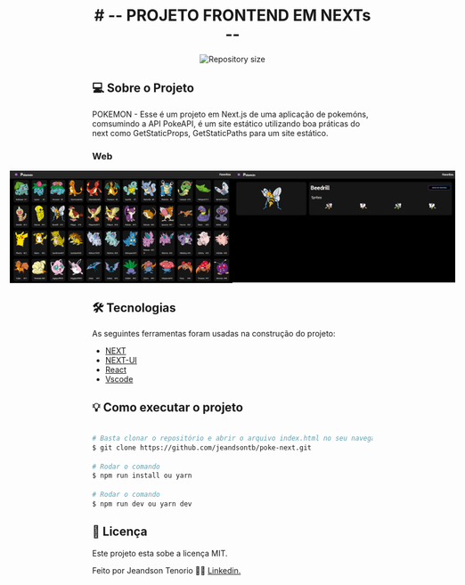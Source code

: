 <h1 align="center">
    # -- PROJETO FRONTEND EM NEXTs --
</h1>

<p align="center">
  <img alt="Repository size" src="https://img.shields.io/static/v1?label=Last%20commit&message=May&color=yellowgreen&style=for-the-badge&logo=Slack">
</p>

## 💻 Sobre o Projeto

POKEMON - Esse é um projeto em Next.js de uma aplicação de pokemóns, comsumindo a API PokeAPI, é um site estático utilizando
boa práticas do next como GetStaticProps, GetStaticPaths para um site estático.

### Web

<p align="center" style="display: flex; align-items: flex-start; justify-content: center;">
  <img alt="Poke" title="#Poke" src="https://raw.githubusercontent.com/jeandsontb/poke-next/main/public/screen/poke.png?token=GHSAT0AAAAAABUBKJMGCQZUZMPWTJ7TZL3CYUOVAGA" width="400px">

  <img alt="Poke" title="#Poke" src="https://raw.githubusercontent.com/jeandsontb/poke-next/main/public/screen/poke0.png?token=GHSAT0AAAAAABUBKJMHK5BQ5HUPOIJNGKFCYUOVARA" width="400px">
</p>

## 🛠 Tecnologias

As seguintes ferramentas foram usadas na construção do projeto:

- [NEXT][next]
- [NEXT-UI][ui]
- [React][react]
- [Vscode][vscode]

## 💡 Como executar o projeto

```bash

# Basta clonar o repositório e abrir o arquivo index.html no seu navegador
$ git clone https://github.com/jeandsontb/poke-next.git

# Rodar o comando
$ npm run install ou yarn

# Rodar o comando
$ npm run dev ou yarn dev

```

## 📝 Licença

Este projeto esta sobe a licença MIT.

Feito por Jeandson Tenorio 👋🏽 [Linkedin.](https://www.linkedin.com/in/jeandson/)

[next]: https://nextjs.org/docs
[ui]: https://nextui.org/
[react]: https://pt-br.reactjs.org/
[vscode]: https://code.visualstudio.com/
